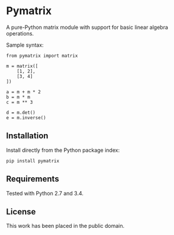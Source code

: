 
Pymatrix
========

A pure-Python matrix module with support for basic linear algebra operations.

Sample syntax:

    from pymatrix import matrix

    m = matrix([
        [1, 2],
        [3, 4]
    ])

    a = m + m * 2
    b = m * m
    c = m ** 3

    d = m.det()
    e = m.inverse()


Installation
------------

Install directly from the Python package index:

    pip install pymatrix


Requirements
------------

Tested with Python 2.7 and 3.4.


License
-------

This work has been placed in the public domain.
